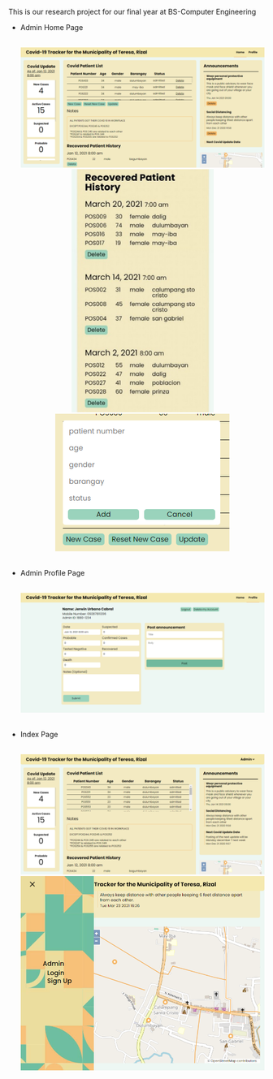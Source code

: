 This is our research project for our final year at BS-Computer Engineering

<ul>
    <li>
        <p>
            Admin Home Page
        </p>
        <br>
        <div align='center'>
            <img src="./system_preview/admin_home_page/desktop.png" alt="">
            <img width="280px" src="./system_preview/admin_home_page/mobile.png" alt="">
            <img src="./system_preview/admin_home_page/add_patient.png" alt="">  
        </div>
    </li>
    <br>
    <li>
        <p>
            Admin Profile Page
        </p>
        <br>
        <div align='center'>
            <img src="./system_preview/admin_profile_page/desktop.png" alt="">
        </div>
    </li>
    <br>
    <li>
        <p>
            Index Page
        </p>
        <br>
        <div align='center'>
            <img src="./system_preview/index_page/desktop.png" alt="">
            <br>
            <img src="./system_preview/index_page/tablet.png" alt="">
        </div>
    </li>
</ul>